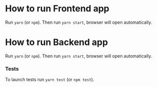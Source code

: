 # How to run Frontend app
Run `yarn` (or `npm`). Then run `yarn start`, browser will open automatically.

# How to run Backend app
Run `yarn` (or `npm`). Then run `yarn start`, browser will open automatically.

### Tests
To launch tests run `yarn test` (or `npm test`).

